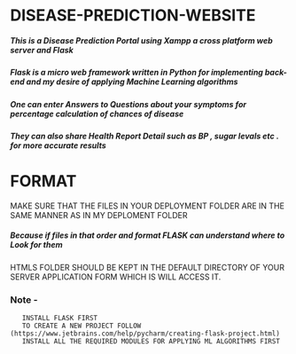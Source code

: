 # DISEASE-PREDICTION-WEBSITE

##### This is a Disease Prediction Portal using Xampp a cross platform web server and Flask 
##### Flask is a micro web framework written in Python for implementing back-end and my desire of applying Machine Learning algorithms
##### One can enter Answers to Questions about your symptoms for percentage calculation of chances of disease 
##### They can also share Health Report Detail such as BP , sugar levals etc . for more accurate results

# FORMAT

MAKE SURE THAT THE FILES IN YOUR DEPLOYMENT FOLDER ARE IN THE SAME MANNER AS IN MY DEPLOMENT FOLDER                
##### Because if files in that order and format FLASK can understand where to Look for them 

HTMLS FOLDER SHOULD BE KEPT IN THE DEFAULT DIRECTORY OF YOUR SERVER APPLICATION FORM WHICH IS WILL ACCESS IT.

### Note -                                                                                                                     
       INSTALL FLASK FIRST                                                                            
       TO CREATE A NEW PROJECT FOLLOW (https://www.jetbrains.com/help/pycharm/creating-flask-project.html)          
       INSTALL ALL THE REQUIRED MODULES FOR APPLYING ML ALGORITHMS FIRST
